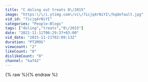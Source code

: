 ```yaml
---
title: "C doling out treats 8\/2015"
image: "https:\/\/i.ytimg.com\/vi\/7icjq4rNiYI\/hqdefault.jpg"
vid_id: "7icjq4rNiYI"
categories: "People-Blogs"
tags: ["doling","treats","8\/2015"]
date: "2021-11-11T06:29:37+03:00"
vid_date: "2015-11-21T02:09:13Z"
duration: "PT2M9S"
viewcount: "2"
likeCount: "0"
dislikeCount: "0"
channel: "kaf42"
---
```

{% raw %}{% endraw %}
